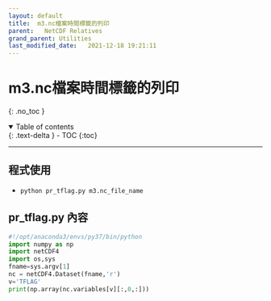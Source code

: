 ```yaml
---
layout: default
title:  m3.nc檔案時間標籤的列印
parent:   NetCDF Relatives
grand_parent: Utilities
last_modified_date:   2021-12-18 19:21:11
---
```

# m3.nc檔案時間標籤的列印
{: .no_toc }

<details open markdown="block">
  <summary>
    Table of contents
  </summary>
  {: .text-delta }
- TOC
{:toc}
</details>

---
## 程式使用 
- `python pr_tflag.py m3.nc_file_name`


## pr_tflag.py 內容

```python
#!/opt/anaconda3/envs/py37/bin/python
import numpy as np
import netCDF4
import os,sys
fname=sys.argv[1]
nc = netCDF4.Dataset(fname,'r')
v='TFLAG'
print(np.array(nc.variables[v][:,0,:]))
```